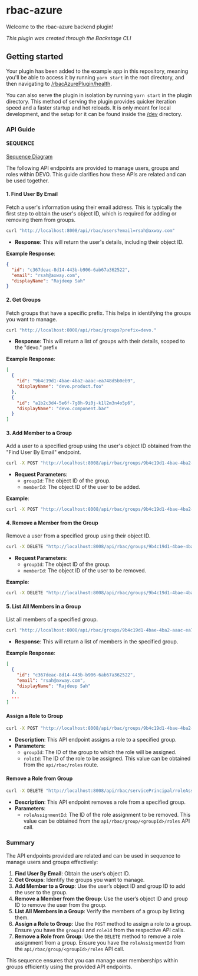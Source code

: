 # rbac-azure

Welcome to the rbac-azure backend plugin!

_This plugin was created through the Backstage CLI_

## Getting started

Your plugin has been added to the example app in this repository, meaning you'll be able to access it by running `yarn
start` in the root directory, and then navigating to [/rbacAzurePlugin/health](http://localhost:7007/api/rbacAzurePlugin/health).

You can also serve the plugin in isolation by running `yarn start` in the plugin directory.
This method of serving the plugin provides quicker iteration speed and a faster startup and hot reloads.
It is only meant for local development, and the setup for it can be found inside the [/dev](/dev) directory.

### API Guide

#### SEQUENCE
[Sequence Diagram](./sequence.png)

The following API endpoints are provided to manage users, groups and roles within DEVO. This guide clarifies how these APIs are related and can be used together.

#### 1. Find User By Email
Fetch a user's information using their email address. This is typically the first step to obtain the user's object ID, which is required for adding or removing them from groups.

```sh
curl "http://localhost:8008/api/rbac/users?email=rsah@axway.com"
```

- **Response**: This will return the user's details, including their object ID.

**Example Response**:
```json
{
  "id": "c367deac-8d14-443b-b906-6ab67a362522",
  "email": "rsah@axway.com",
  "displayName": "Rajdeep Sah"
}
```

#### 2. Get Groups
Fetch groups that have a specific prefix. This helps in identifying the groups you want to manage.

```sh
curl "http://localhost:8008/api/rbac/groups?prefix=devo."
```

- **Response**: This will return a list of groups with their details, scoped to the "devo." prefix

**Example Response**:
```json
[
  {
    "id": "9b4c19d1-4bae-4ba2-aaac-ea748d5b0eb9",
    "displayName": "devo.product.foo"
  },
  {
    "id": "a1b2c3d4-5e6f-7g8h-9i0j-k1l2m3n4o5p6",
    "displayName": "devo.component.bar"
  }
]
```

#### 3. Add Member to a Group
Add a user to a specified group using the user's object ID obtained from the "Find User By Email" endpoint.

```sh
curl -X POST "http://localhost:8008/api/rbac/groups/9b4c19d1-4bae-4ba2-aaac-ea748d5b0eb9/member/c367deac-8d14-443b-b906-6ab67a362522"
```

- **Request Parameters**:
  - `groupId`: The object ID of the group.
  - `memberId`: The object ID of the user to be added.

**Example**:
```sh
curl -X POST "http://localhost:8008/api/rbac/groups/9b4c19d1-4bae-4ba2-aaac-ea748d5b0eb9/member/c367deac-8d14-443b-b906-6ab67a362522"
```

#### 4. Remove a Member from the Group
Remove a user from a specified group using their object ID.

```sh
curl -X DELETE "http://localhost:8008/api/rbac/groups/9b4c19d1-4bae-4ba2-aaac-ea748d5b0eb9/member/c367deac-8d14-443b-b906-6ab67a362522"
```

- **Request Parameters**:
  - `groupId`: The object ID of the group.
  - `memberId`: The object ID of the user to be removed.

**Example**:
```sh
curl -X DELETE "http://localhost:8008/api/rbac/groups/9b4c19d1-4bae-4ba2-aaac-ea748d5b0eb9/member/c367deac-8d14-443b-b906-6ab67a362522"
```

#### 5. List All Members in a Group
List all members of a specified group.

```sh
curl "http://localhost:8008/api/rbac/groups/9b4c19d1-4bae-4ba2-aaac-ea748d5b0eb9/members"
```

- **Response**: This will return a list of members in the specified group.

**Example Response**:
```json
[
  {
    "id": "c367deac-8d14-443b-b906-6ab67a362522",
    "email": "rsah@axway.com",
    "displayName": "Rajdeep Sah"
  },
  ...
]
```

#### Assign a Role to Group

```sh
curl -X POST "http://localhost:8008/api/rbac/groups/9b4c19d1-4bae-4ba2-aaac-ea748d5b0eb9/roles/43eca184-12d7-465a-8d11-484ec4a1b287"
```

- **Description**: This API endpoint assigns a role to a specified group.
- **Parameters**:
  - `groupId`: The ID of the group to which the role will be assigned.
  - `roleId`: The ID of the role to be assigned. This value can be obtained from the `api/rbac/roles` route.

#### Remove a Role from Group

```sh
curl -X DELETE "http://localhost:8008/api/rbac/servicePrincipal/roleAssignment/0RlMm65LokuqrOp0jVsOuehYeQjj4OBEjduUOHAkvuo"
```

- **Description**: This API endpoint removes a role from a specified group.
- **Parameters**:
  - `roleAssignmentId`: The ID of the role assignment to be removed. This value can be obtained from the `api/rbac/group/<groupId>/roles` API call.


### Summary

The API endpoints provided are related and can be used in sequence to manage users and groups effectively:

1. **Find User By Email**: Obtain the user’s object ID.
2. **Get Groups**: Identify the groups you want to manage.
3. **Add Member to a Group**: Use the user’s object ID and group ID to add the user to the group.
4. **Remove a Member from the Group**: Use the user’s object ID and group ID to remove the user from the group.
5. **List All Members in a Group**: Verify the members of a group by listing them.
6. **Assign a Role to Group**: Use the `POST` method to assign a role to a group. Ensure you have the `groupId` and `roleId` from the respective API calls.
7. **Remove a Role from Group**: Use the `DELETE` method to remove a role assignment from a group. Ensure you have the `roleAssignmentId` from the `api/rbac/group/<groupId>/roles` API call.

This sequence ensures that you can manage user memberships within groups efficiently using the provided API endpoints.